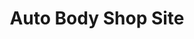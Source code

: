 ---
title: Auto Body Shop Site
category: Web design
description: The client needed an online presence for his auto body/painting shop. Many potential customerswould have been lost had this website not been created.    
gif: "../../assets/gifs/portfolio-cosmeticaautotm.gif"
coverPhoto: "../../assets/images/portfolio-cosmeticaautotm.webp"
---